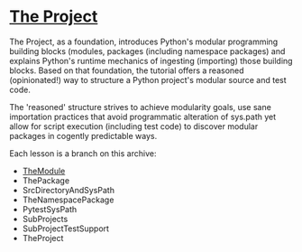 # [The Project]

The Project, as a foundation, introduces Python's modular programming building blocks (modules, packages (including namespace packages) and explains Python's runtime mechanics of ingesting (importing) those building blocks. Based on that foundation, the tutorial offers a reasoned (opinionated!) way to structure a Python project's modular source and test code.

The 'reasoned' structure strives to achieve modularity goals, use sane importation practices that avoid programmatic alteration of sys.path yet allow for script execution (including test code) to discover modular packages in cogently predictable ways.

Each lesson is a branch on this archive:

- [TheModule](./TheModule.md)
- ThePackage
- SrcDirectoryAndSysPath
- TheNamespacePackage
- PytestSysPath
- SubProjects
- SubProjectTestSupport
- TheProject

[The Project]: #the-project

